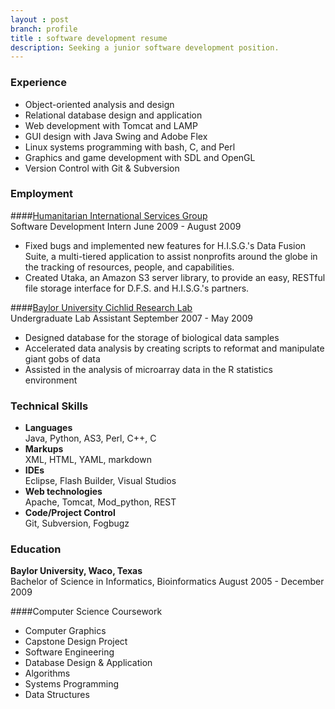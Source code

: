 ```yaml
---
layout : post
branch: profile
title : software development resume
description: Seeking a junior software development position.
---
```



### Experience
* Object-oriented analysis and design
* Relational database design and application
* Web development with Tomcat and LAMP
* GUI design with Java Swing and Adobe Flex
* Linux systems programming with bash, C, and Perl
* Graphics and game development with SDL and OpenGL
* Version Control with Git & Subversion

### Employment
####[Humanitarian International Services Group](http://hisg.org "HISG home page")  
<span class="description">Software Development Intern <span class="date">June 2009 - August 2009</span></span>
* Fixed bugs and implemented new features for H.I.S.G.'s Data Fusion Suite, a multi-tiered application to assist nonprofits around the globe in the tracking of resources, people, and capabilities.
* Created Utaka, an Amazon S3 server library, to provide an easy, RESTful file storage interface for D.F.S. and H.I.S.G.'s partners.

####[Baylor University Cichlid Research Lab](https://bearspace.baylor.edu/Patrick_Danley/www/The_Danley_Lab/The_Danley_Lab.html "The Danley Lab")  
<span class="description">Undergraduate Lab Assistant <span class="date">September 2007 - May 2009</span></span>
* Designed database for the storage of biological data samples
* Accelerated data analysis by creating scripts to reformat and manipulate giant gobs of data
* Assisted in the analysis of microarray data in the R statistics environment

### Technical Skills 
* **Languages**  
    Java, Python, AS3, Perl, C++, C  
* **Markups**  
    XML, HTML, YAML, markdown  
* **IDEs**  
    Eclipse, Flash Builder, Visual Studios  
* **Web technologies**  
    Apache, Tomcat, Mod_python, REST  
* **Code/Project Control**  
    Git, Subversion, Fogbugz

### Education
**Baylor University, Waco, Texas**  
<span class="description">Bachelor of Science in Informatics, Bioinformatics <span class="date">August 2005 - December 2009</span></span>  
     
####Computer Science Coursework
* Computer Graphics
* Capstone Design Project
* Software Engineering
* Database Design & Application
* Algorithms
* Systems Programming
* Data Structures

